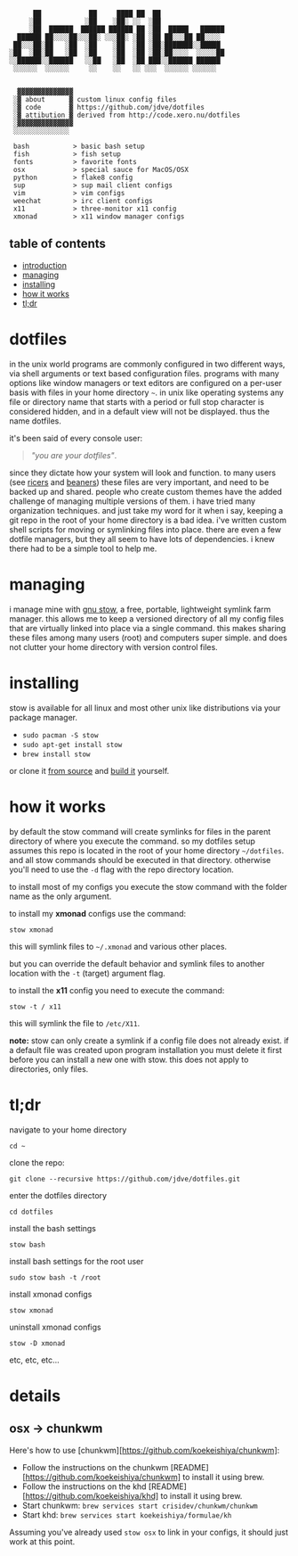 ```
      ██            ██     ████ ██  ██                
     ░██           ░██    ░██░ ░░  ░██                
     ░██  ██████  ██████ ██████ ██ ░██  █████   ██████
  ██████ ██░░░░██░░░██░ ░░░██░ ░██ ░██ ██░░░██ ██░░░░ 
 ██░░░██░██   ░██  ░██    ░██  ░██ ░██░███████░░█████ 
░██  ░██░██   ░██  ░██    ░██  ░██ ░██░██░░░░  ░░░░░██
░░██████░░██████   ░░██   ░██  ░██ ███░░██████ ██████ 
 ░░░░░░  ░░░░░░     ░░    ░░   ░░ ░░░  ░░░░░░ ░░░░░░  
 

  ▓▓▓▓▓▓▓▓▓▓▓▓▓▓
 ░▓ about      ▓ custom linux config files
 ░▓ code       ▓ https://github.com/jdve/dotfiles
 ░▓ attibution ▓ derived from http://code.xero.nu/dotfiles
 ░▓▓▓▓▓▓▓▓▓▓▓▓▓▓
 ░░░░░░░░░░░░░░

 bash           > basic bash setup
 fish           > fish setup
 fonts          > favorite fonts
 osx            > special sauce for MacOS/OSX
 python         > flake8 config
 sup            > sup mail client configs
 vim            > vim configs
 weechat        > irc client configs
 x11            > three-monitor x11 config
 xmonad         > x11 window manager configs
```

## table of contents
 - [introduction](#dotfiles)
 - [managing](#managing)
 - [installing](#installing)
 - [how it works](#how-it-works)
 - [tl;dr](#tldr)

# dotfiles
in the unix world programs are commonly configured in two different ways, via shell arguments or text based configuration files. programs with many options like window managers or text editors are configured on a per-user basis with files in your home directory `~`. in unix like operating systems any file or directory name that starts with a period or full stop character is considered hidden, and in a default view will not be displayed. thus the name dotfiles. 

it's been said of every console user: 
> _"you are your dotfiles"_.

since they dictate how your system will look and function. to many users (see [ricers](http://unixporn.net) and [beaners](http://nixers.net)) these files are very important, and need to be backed up and shared. people who create custom themes have the added challenge of managing multiple versions of them. i have tried many organization techniques. and just take my word for it when i say, keeping a git repo in the root of your home directory is a bad idea. i've written custom shell scripts for moving or symlinking files into place. there are even a few dotfile managers, but they all seem to have lots of dependencies. i knew there had to be a simple tool to help me.

# managing
i manage mine with [gnu stow](http://www.gnu.org/software/stow/), a free, portable, lightweight symlink farm manager. this allows me to keep a versioned directory of all my config files that are virtually linked into place via a single command. this makes sharing these files among many users (root) and computers super simple. and does not clutter your home directory with version control files.

# installing
stow is available for all linux and most other unix like distributions via your package manager.

- `sudo pacman -S stow`
- `sudo apt-get install stow`
- `brew install stow`

or clone it [from source](https://savannah.gnu.org/git/?group=stow) and [build it](http://git.savannah.gnu.org/cgit/stow.git/tree/INSTALL) yourself.

# how it works
by default the stow command will create symlinks for files in the parent directory of where you execute the command. so my dotfiles setup assumes this repo is located in the root of your home directory `~/dotfiles`. and all stow commands should be executed in that directory. otherwise you'll need to use the `-d` flag with the repo directory location.

to install most of my configs you execute the stow command with the folder name as the only argument. 

to install my **xmonad** configs use the command:

`stow xmonad`

this will symlink files to `~/.xmonad` and various other places.

but you can override the default behavior and symlink files to another location with the `-t` (target) argument flag. 

to install the **x11** config you need to execute the command:

`stow -t / x11` 

this will symlink the file to `/etc/X11`.

**note:** stow can only create a symlink if a config file does not already exist. if a default file was created upon program installation you must delete it first before you can install a new one with stow. this does not apply to directories, only files.

# tl;dr
navigate to your home directory

`cd ~`

clone the repo:

`git clone --recursive https://github.com/jdve/dotfiles.git`

enter the dotfiles directory

`cd dotfiles`

install the bash settings

`stow bash`

install bash settings for the root user

`sudo stow bash -t /root`

install xmonad configs

`stow xmonad`

uninstall xmonad configs

`stow -D xmonad`

etc, etc, etc...

# details

## osx -> chunkwm
Here's how to use [chunkwm][https://github.com/koekeishiya/chunkwm]:

* Follow the instructions on the chunkwm [README][https://github.com/koekeishiya/chunkwm] to install it using brew.
* Follow the instructions on the khd [README][https://github.com/koekeishiya/khd] to install it using brew.
* Start chunkwm: `brew services start crisidev/chunkwm/chunkwm`
* Start khd: `brew services start koekeishiya/formulae/kh`

Assuming you've already used `stow osx` to link in your configs, it should just work at this point.
